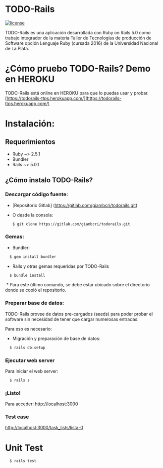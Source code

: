 # TODO-Rails
[![license](https://img.shields.io/badge/License-MIT-blue.svg)](https://gitlab.com/giambcri/todorails/raw/bc2bfb2b644f642bd225fa19ef9f3fbdd0ffc067/LICENSE)

TODO-Rails es una aplicación desarrollada con Ruby on Rails 5.0 como trabajo integrador de la materia Taller de Tecnologías de producción de Software opción Lenguaje Ruby (cursada 2016) de la Universidad Nacional de La Plata.

# ¿Cómo pruebo TODO-Rails? Demo en HEROKU
TODO-Rails está online en HEROKU para que lo puedas usar y probar.
[https://todorails-ttps.herokuapp.com/](https://todorails-ttps.herokuapp.com/)

# Instalación:
## Requerimientos

* Ruby ~> 2.5.1
* Bundler
* Rails ~> 5.0.1

## ¿Cómo instalo TODO-Rails?

### Descargar código fuente:
* [Repositorio Gitlab] (https://gitlab.com/giambcri/todorails.git)
* O desde la consola:

  ```bash
  $ git clone https://gitlab.com/giambcri/todorails.git
  ```

### Gemas:
* Bundler:
```bash
  $ gem install bundler
  ```
* Rails y otras gemas requeridas por TODO-Rails
```bash
  $ bundle install
  ```
  * Para este último comando, se debe estar ubicado sobre el directorio donde se copió el repositorio.

### Preparar base de datos:
TODO-Rails provee de datos pre-cargados (seeds) para poder probar el software sin necesidad de tener que cargar numerosas entradas.

Para eso es necesario:
* Migración y preparación de base de datos:
```bash
  $ rails db:setup
  ```
### Ejecutar web server
Para iniciar el web server:
```bash
  $ rails s
```

### ¡Listo!
Para acceder:
[http://localhost:3000](http://localhost:3000)

### Test case
[http://localhost:3000/task_lists/lista-0](http://localhost:3000/task_lists/lista-0)

# Unit Test

```bash
  $ rails test
 ```
